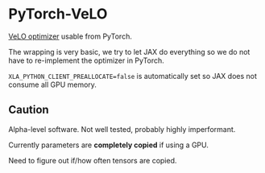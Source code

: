 # PyTorch-VeLO

[VeLO optimizer](https://arxiv.org/abs/2211.09760) usable from
PyTorch.

The wrapping is very basic, we try to let JAX do everything so we do
not have to re-implement the optimizer in PyTorch.

`XLA_PYTHON_CLIENT_PREALLOCATE=false` is automatically set so JAX does
not consume all GPU memory.

## Caution

Alpha-level software. Not well tested, probably highly imperformant.

Currently parameters are **completely copied** if using a GPU.

Need to figure out if/how often tensors are copied.
